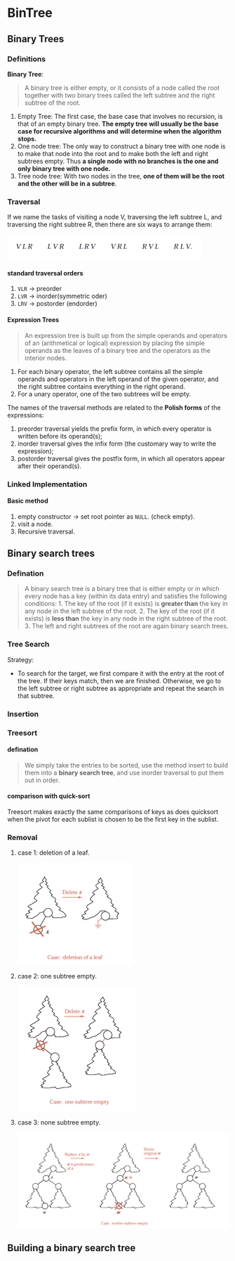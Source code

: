 # BinTree

## Binary Trees

### Definitions

**Binary Tree**:

> A binary tree is either empty, or it consists of a node called the root together with two binary trees called the left subtree and the right subtree of the root.

1. Empty Tree: The first case, the base case that involves no recursion, is that of an empty binary tree.  **The empty tree will usually be the base case for recursive algorithms and will determine when the algorithm stops.**
2. One node tree: The only way to construct a binary tree with one node is to make that node into the root and to make both the left and right subtrees empty. Thus **a single node with no branches is the one and only binary tree with one node.**
3. Tree node tree: With two nodes in the tree, **one of them will be the root and the other will be in a subtree**.

### Traversal

If we name the tasks of visiting a node V, traversing the left subtree L, and traversing the right subtree R, then there are six ways to arrange them:

![1542609663351](../../.gitbook/assets/Traversal-type.png)

#### standard traversal orders

1. `VLR` → preorder
2. `LVR` → inorder(symmetric oder)
3. `LRV` → postorder (endorder)

#### Expression Trees

> An expression tree is built up from the simple operands and operators of an (arithmetical or logical) expression by placing the simple operands as the leaves of a binary tree and the operators as the interior nodes.

1. For each binary operator, the left subtree contains all the simple operands and operators in the left operand of the given operator, and the right subtree contains everything in the right operand.
2. For a unary operator, one of the two subtrees will be empty.

The names of the traversal methods are related to the **Polish forms** of the expressions:

1. preorder traversal yields the prefix form, in which every operator is written before its operand(s); 
2. inorder traversal gives the infix form (the customary way to write the expression); 
3. postorder traversal gives the postfix form, in which all operators appear after their operand(s). 

### Linked Implementation

#### Basic method

1. empty constructor → set root pointer as `NULL`. (check empty).
2. visit a node.
3. Recursive traversal.

## Binary search trees

### Defination

> A binary search tree is a binary tree that is either empty or in which every node has a key (within its data entry) and satisfies the following conditions: 1. The key of the root (if it exists) is **greater than** the key in any node in the left subtree of the root. 2. The key of the root (if it exists) is **less than** the key in any node in the right subtree of the root. 3. The left and right subtrees of the root are again binary search trees.

### Tree Search

Strategy:

* To search for the target, we first compare it with the entry at the root of the tree. If their keys match, then we are finished. Otherwise, we go to the left subtree or right subtree as appropriate and repeat the search in that subtree.

### Insertion

### Treesort

#### defination

> We simply take the entries to be sorted, use the method insert to build them into a **binary search tree**, and use inorder traversal to put them out in order.

#### comparison with quick-sort

Treesort makes exactly the same comparisons of keys as does quicksort when the pivot for each sublist is chosen to be the first key in the sublist.

### Removal

1.  case 1: deletion of a leaf.

    ![1542615692931](../../.gitbook/assets/bintree--deletion--leaf.png)
2.  case 2: one subtree empty.

    ![1542615822059](../../.gitbook/assets/bintree--deletion--onesub.png)
3.  case 3: none subtree empty.

    ![1542615891218](../../.gitbook/assets/bintree--deletion--twosub.png)

## Building a binary search tree
